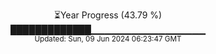 <p align="center">
⏳Year Progress (43.79 %) <br>
█████████████▁▁▁▁▁▁▁▁▁▁▁▁▁▁▁▁▁ <br>
<sub>Updated: Sun, 09 Jun 2024 06:23:47 GMT</sub>
</p>

